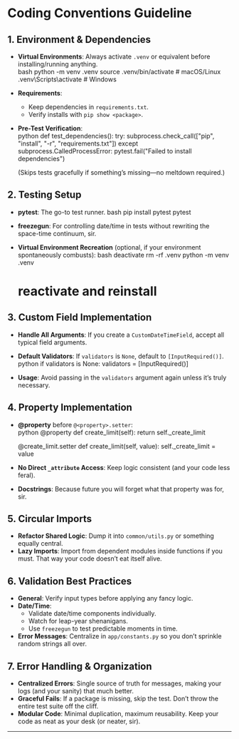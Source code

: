 # Coding Conventions Guideline

## 1. Environment & Dependencies
- **Virtual Environments**: Always activate `.venv` or equivalent before installing/running anything.  
  bash
  python -m venv .venv
  source .venv/bin/activate  # macOS/Linux
  .venv\Scripts\activate     # Windows
    
- **Requirements**:  
  - Keep dependencies in `requirements.txt`.  
  - Verify installs with `pip show <package>`.

- **Pre-Test Verification**:  
  python
  def test_dependencies():
      try:
          subprocess.check_call(["pip", "install", "-r", "requirements.txt"])
      except subprocess.CalledProcessError:
          pytest.fail("Failed to install dependencies")
  
  (Skips tests gracefully if something’s missing—no meltdown required.)

## 2. Testing Setup
- **pytest**: The go-to test runner.
  bash
  pip install pytest
  pytest
  
- **freezegun**: For controlling date/time in tests without rewriting the space-time continuum, sir.

- **Virtual Environment Recreation** (optional, if your environment spontaneously combusts):
  bash
  deactivate
  rm -rf .venv
  python -m venv .venv
  # reactivate and reinstall
  

## 3. Custom Field Implementation
- **Handle All Arguments**: If you create a `CustomDateTimeField`, accept all typical field arguments.
- **Default Validators**: If `validators` is `None`, default to `[InputRequired()]`.
  python
  if validators is None:
      validators = [InputRequired()]
  
- **Usage**: Avoid passing in the `validators` argument again unless it’s truly necessary.

## 4. Property Implementation
- **@property** before `@<property>.setter`:  
  python
  @property
  def create_limit(self):
      return self._create_limit

  @create_limit.setter
  def create_limit(self, value):
      self._create_limit = value
  
- **No Direct `_attribute` Access**: Keep logic consistent (and your code less feral).

- **Docstrings**: Because future you will forget what that property was for, sir.

## 5. Circular Imports
- **Refactor Shared Logic**: Dump it into `common/utils.py` or something equally central.  
- **Lazy Imports**: Import from dependent modules inside functions if you must. That way your code doesn’t eat itself alive.

## 6. Validation Best Practices
- **General**: Verify input types before applying any fancy logic.  
- **Date/Time**:  
  - Validate date/time components individually.  
  - Watch for leap-year shenanigans.  
  - Use `freezegun` to test predictable moments in time.  
- **Error Messages**: Centralize in `app/constants.py` so you don’t sprinkle random strings all over.

## 7. Error Handling & Organization
- **Centralized Errors**: Single source of truth for messages, making your logs (and your sanity) that much better.
- **Graceful Fails**: If a package is missing, skip the test. Don’t throw the entire test suite off the cliff.  
- **Modular Code**: Minimal duplication, maximum reusability. Keep your code as neat as your desk (or neater, sir).

---

